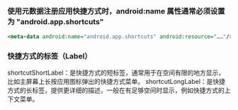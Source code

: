 ### 使用元数据注册应用快捷方式时，android:name 属性通常必须设置为 "android.app.shortcuts"
```xml
<meta-data android:name="android.app.shortcuts" android:resource="……"/>
```
### 快捷方式的标签（Label）
shortcutShortLabel：是快捷方式的短标签，通常用于在空间有限的地方显示，比如主屏幕上长按应用图标弹出的快捷方式菜单。
shortcutLongLabel：是快捷方式的长标签，提供更详细的描述，一般在有足够空间时显示，例如快捷方式的上下文菜单。
